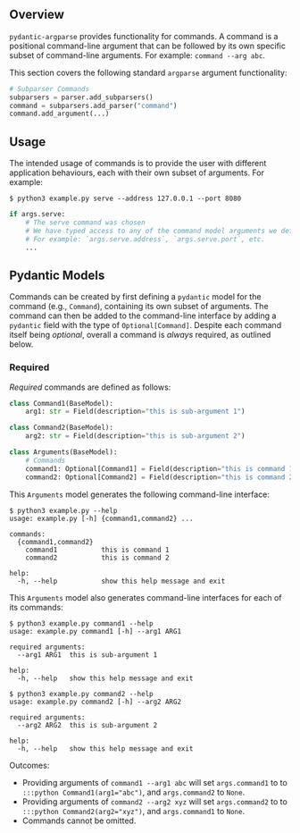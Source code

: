 <!--
SPDX-FileCopyrightText: Hayden Richards

SPDX-License-Identifier: MIT
-->

## Overview
`pydantic-argparse` provides functionality for commands. A command is a
positional command-line argument that can be followed by its own specific
subset of command-line arguments. For example: `command --arg abc`.

This section covers the following standard `argparse` argument functionality:

```python
# Subparser Commands
subparsers = parser.add_subparsers()
command = subparsers.add_parser("command")
command.add_argument(...)
```

## Usage
The intended usage of commands is to provide the user with different
application behaviours, each with their own subset of arguments. For example:

```console
$ python3 example.py serve --address 127.0.0.1 --port 8080
```

```python
if args.serve:
    # The serve command was chosen
    # We have typed access to any of the command model arguments we defined
    # For example: `args.serve.address`, `args.serve.port`, etc.
    ...
```

## Pydantic Models
Commands can be created by first defining a `pydantic` model for the command
(e.g., `Command`), containing its own subset of arguments. The command can then
be added to the command-line interface by adding a `pydantic` field with the
type of `Optional[Command]`. Despite each command itself being *optional*,
overall a command is *always* required, as outlined below.

### Required
*Required* commands are defined as follows:

```python
class Command1(BaseModel):
    arg1: str = Field(description="this is sub-argument 1")

class Command2(BaseModel):
    arg2: str = Field(description="this is sub-argument 2")

class Arguments(BaseModel):
    # Commands
    command1: Optional[Command1] = Field(description="this is command 1")
    command2: Optional[Command2] = Field(description="this is command 2")
```

This `Arguments` model generates the following command-line interface:

```console
$ python3 example.py --help
usage: example.py [-h] {command1,command2} ...

commands:
  {command1,command2}
    command1           this is command 1
    command2           this is command 2

help:
  -h, --help           show this help message and exit
```

This `Arguments` model also generates command-line interfaces for each of its
commands:

```console
$ python3 example.py command1 --help
usage: example.py command1 [-h] --arg1 ARG1

required arguments:
  --arg1 ARG1  this is sub-argument 1

help:
  -h, --help   show this help message and exit
```

```console
$ python3 example.py command2 --help
usage: example.py command2 [-h] --arg2 ARG2

required arguments:
  --arg2 ARG2  this is sub-argument 2

help:
  -h, --help   show this help message and exit
```

Outcomes:

* Providing arguments of `command1 --arg1 abc` will set `args.command1` to
  to `:::python Command1(arg1="abc")`, and `args.command2` to `None`.
* Providing arguments of `command2 --arg2 xyz` will set `args.command2` to
  to `:::python Command2(arg2="xyz")`, and `args.command1` to `None`.
* Commands cannot be omitted.
